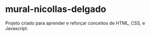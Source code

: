 # mural-nicollas-delgado
Projeto criado para aprender e reforçar conceitos de HTML, CSS, e Javascript.
